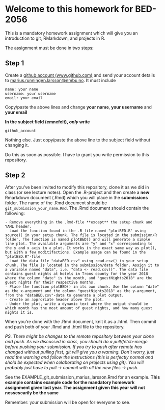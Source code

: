 # Welcome to this homework for BED-2056
 
This is a mandatory homework assignment which will give you an introduction to git, RMarkdown, and projects in R.

The assignment must be done in two steps:

## Step 1

Create a [github account (www.github.com)](https://www.github.com) and send your account details to marius.runningen.larsson@nmbu.no. It must include

```
name: your name
username: your username
email: your email
```

Copy/paste the above lines and change **your name**, **your username** and **your email**

**In the subject field (emnefelt), _only_ write**

```
github_account
```

Nothing else. Just copy/paste the above line to the subject field without changing it.

Do this as soon as possible. I have to grant you write permission to this repository.

## Step 2
 
After you've been invited to modify this repository, clone it as we did in class (or see lecture notes). Open the .R-project and then create a **new** Rmarkdown document (.Rmd) which you will place in the **submissions** folder. The name of the .Rmd document should be `git_submission_your_name.Rmd`. The .Rmd document should contain the following:

```
- Remove everything in the .Rmd-file **except** the setup chunk and YAML header.
- Load the function found in the .R-file named "plotBED.R" using source() in your setup chunk. The file is located in the submission/R folder. The function is named plotBED() and will generate a simple line plot. The available arguments are "y" and "x" corresponding to the y and x axis in a plot. It works in the exact same way as plot(), but with a few moditifactions. Example usage can be found in the "plotBED.R"-file
- Load the data file "dataBED.csv" using read.csv() in your setup chunk. The file is located in the submission/data folder. Assign it to a variable named "data", i.e. "data <- read.csv()". The data file contains guest nights at hotels in Troms county for the year 2018 where the column "date" is the month, and "guestNights2018" are the guest nights for their respective months.
- Place the function plotBED() in its own chunk. Use the column "date" as the x-argument and the column "guestNights2018" as the y-argument, from the "dataBED.csv"-data to generate a plot output.
- Create an approriate header above the plot.
- Under the plot, write a dynamic text where the output should be which month has the most amount of guest nights, and how many guest nights it is. 
```

When you're done with the .Rmd document, knit it as a .html. Then commit and push both of your .Rmd and .html file to the repository. 

*PS. There might be changes to the remote repository between your clone and push. As we discussed in class, you should do a pull/fetch-merge before pushing your submission. If you try to push after remote has changed without pulling first, git will give you a warning. Don't worry, just read the warning and follow the instructions (this is perfectly normal and shold be expected when colaborating on projects using git). You will probably just have to pull -> commit with all the new files -> push.*

See the EXAMPLE_git_submission_marius_larsson.Rmd for an example. **This example contains example code for the mandatory homework assignment given last year. The assignment given this year will not nessescarily be the same**

Remember: your submission will be open for everyone to see. 
